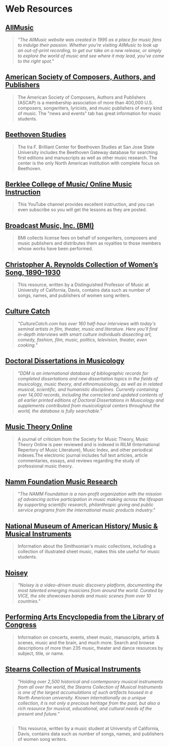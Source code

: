 # Web Resources

## [AllMusic](http://www.allmusic.com/)

> _"The AllMusic website was created in 1995 as a place for music fans to indulge their passion. Whether you're visiting AllMusic to look up an out-of-print recording, to get our take on a new release, or simply to explore the world of music and see where it may lead, you've come to the right spot."_

## [American Society of Composers, Authors, and Publishers](http://www.ascap.com/)

> The American Society of Composers, Authors and Publishers \(ASCAP\) is a membership association of more than 400,000 U.S. composers, songwriters, lyricists, and music publishers of every kind of music. The "news and events" tab has great information for music students.

## [Beethoven Studies](http://www.sjsu.edu/beethoven/)

> The Ira F. Brilliant Center for Beethoven Studies at San Jose State University includes the Beethoven Gateway database for searching first editions and manuscripts as well as other music research. The center is the only North American institution with complete focus on Beethoven.

## [Berklee College of Music/ Online Music Instruction](http://www.youtube.com/user/Berkleemusic)

> This YouTube channel provides excellent instruction, and you can even subscribe so you will get the lessons as they are posted.

## [Broadcast Music, Inc. \(BMI\)](http://www.bmi.com/)

> BMI collects license fees on behalf of songwriters, composers and music publishers and distributes them as royalties to those members whose works have been performed.

## [Christopher A. Reynolds Collection of Women’s Song, 1890-1930](https://merritt.cdlib.org/m/ark:%2F13030%2Fm5br8stc)

> This resource, written by a Distinguished Professor of Music at University of California, Davis, contains data such as number of songs, names, and publishers of women song writers.

## [Culture Catch](http://culturecatch.com/vidcast)

> _"CultureCatch.com has over 160 half-hour interviews with today's seminal artists in film, theater, music and literature. Here you'll find in-depth interviews with smart culture individuals dissecting art, comedy, fashion, film, music, politics, television, theater, even cooking."_

## [Doctoral Dissertations in Musicology](http://www.ams-net.org/ddm/index.php)

> _"DDM is an international database of bibliographic records for completed dissertations and new dissertation topics in the fields of musicology, music theory, and ethnomusicology, as well as in related musical, scientific, and humanistic disciplines. Currently containing over 14,000 records, including the corrected and updated contents of all earlier printed editions of Doctoral Dissertations in Musicology and supplements contributed from musicological centers throughout the world, the database is fully searchable."_

## [Music Theory Online](http://www.mtosmt.org/index.php)

> A journal of criticism from the Society for Music Theory, Music Theory Online is peer reviewed and is indexed in RILM \(International Repertory of Music Literature\), Music Index, and other periodical indexes.The electronic journal includes full text articles, article commentaries, essays, and reviews regarding the study of professional music theory.

## [Namm Foundation Music Research](http://www.nammfoundation.org/)

> _"The NAMM Foundation is a non-profit organization with the mission of advancing active participation in music making across the lifespan by supporting scientific research, philanthropic giving and public service programs from the international music products industry."_

## [National Museum of American History/ Music & Musical Instruments](http://americanhistory.si.edu/collections/subjects/music-musical-instruments)

> Information about the Smithsonian's music collections, including a collection of illustrated sheet music, makes this site useful for music students.

## [Noisey](http://www.noisey.com/)

> _"Noisey is a video-driven music discovery platform, documenting the most talented emerging musicians from around the world. Curated by VICE, the site showcases bands and music scenes from over 10 countries."_

## [Performing Arts Encyclopedia from the Library of Congress](http://www.loc.gov/performingarts/index.html)

> Information on concerts, events, sheet music, manuscripts, artists & scenes, music and the brain, and much more. Search and browse descriptions of more than 235 music, theater and dance resources by subject, title, or name.

## [Stearns Collection of Musical Instruments](http://www.music.umich.edu/research/stearns_collection/index.htm)

> _"Holding over 2,500 historical and contemporary musical instruments from all over the world, the Stearns Collection of Musical Instruments is one of the largest accumulations of such artifacts housed in a North American university. Known internationally as a unique collection, it is not only a precious heritage from the past, but also a rich resource for musical, educational, and cultural needs of the present and future."_

## 

> This resource, written by a music student at University of California, Davis, contains data such as number of songs, names, and publishers of women song writers.




